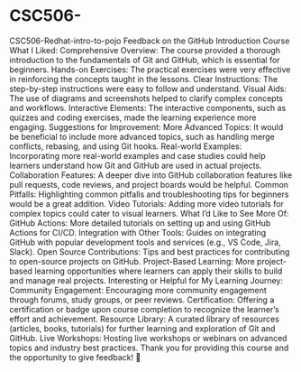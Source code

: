 # CSC506-
CSC506-Redhat-intro-to-pojo
Feedback on the GitHub Introduction Course
What I Liked:
Comprehensive Overview: The course provided a thorough introduction to the fundamentals of Git and GitHub, which is essential for beginners.
Hands-on Exercises: The practical exercises were very effective in reinforcing the concepts taught in the lessons.
Clear Instructions: The step-by-step instructions were easy to follow and understand.
Visual Aids: The use of diagrams and screenshots helped to clarify complex concepts and workflows.
Interactive Elements: The interactive components, such as quizzes and coding exercises, made the learning experience more engaging.
Suggestions for Improvement:
More Advanced Topics: It would be beneficial to include more advanced topics, such as handling merge conflicts, rebasing, and using Git hooks.
Real-world Examples: Incorporating more real-world examples and case studies could help learners understand how Git and GitHub are used in actual projects.
Collaboration Features: A deeper dive into GitHub collaboration features like pull requests, code reviews, and project boards would be helpful.
Common Pitfalls: Highlighting common pitfalls and troubleshooting tips for beginners would be a great addition.
Video Tutorials: Adding more video tutorials for complex topics could cater to visual learners.
What I’d Like to See More Of:
GitHub Actions: More detailed tutorials on setting up and using GitHub Actions for CI/CD.
Integration with Other Tools: Guides on integrating GitHub with popular development tools and services (e.g., VS Code, Jira, Slack).
Open Source Contributions: Tips and best practices for contributing to open-source projects on GitHub.
Project-Based Learning: More project-based learning opportunities where learners can apply their skills to build and manage real projects.
Interesting or Helpful for My Learning Journey:
Community Engagement: Encouraging more community engagement through forums, study groups, or peer reviews.
Certification: Offering a certification or badge upon course completion to recognize the learner’s effort and achievement.
Resource Library: A curated library of resources (articles, books, tutorials) for further learning and exploration of Git and GitHub.
Live Workshops: Hosting live workshops or webinars on advanced topics and industry best practices.
Thank you for providing this course and the opportunity to give feedback! 🚀
